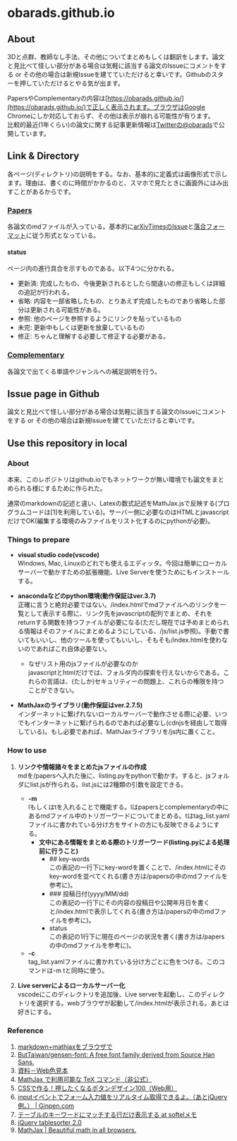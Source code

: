 # obarads.github.io
## About
3Dと点群、教師なし手法、その他についてまとめもしくは翻訳をします。論文と見比べて怪しい部分がある場合は気軽に該当する論文のIssueにコメントをする or その他の場合は新規Issueを建てていただけると幸いです。Githubのスターを押していただけるとやる気が出ます。

PapersやComplementaryの内容は[https://obarads.github.io/](https://obarads.github.io/)で正しく表示されます。ブラウザはGoogle Chromeにしか対応しておらず、その他は表示が崩れる可能性が有ります。  
比較的最近(1年くらい)の論文に関する記事更新情報は[Twitterの@obarads](https://twitter.com/obarads)で公開しています。  

## Link & Directory
各ページ(ディレクトリ)の説明をする。なお、基本的に定義式は画像形式で示します。理由は、書くのに時間がかかるのと、スマホで見たときに画面外にはみ出すことがあるからです。

### [Papers](./papers)
各論文のmdファイルが入っている。基本的に[arXivTimesのIssue](https://github.com/arXivTimes/arXivTimes)と[落合フォーマット](https://www.slideshare.net/Ochyai/1-ftma15?ref=http://lafrenze.hatenablog.com/entry/2015/08/04/120205)に従う形式となっている。  

#### status
ページ内の進行具合を示すものである。以下4つに分かれる。
- 更新済: 完成したもの、今後更新されるとしたら間違いの修正もしくは詳細の追記が行われる。
- 省略: 内容を一部省略したもの、とりあえず完成したものであり省略した部分は更新される可能性がある。
- 参照: 他のページを参照するようにリンクを貼っているもの
- 未完: 更新中もしくは更新を放棄しているもの
- 修正: ちゃんと理解する必要して修正する必要がある。

### [Complementary](./complementary)
各論文で出てくる単語やジャンルへの補足説明を行う。

## Issue page in Github
論文と見比べて怪しい部分がある場合は気軽に該当する論文のIssueにコメントをする or その他の場合は新規Issueを建てていただけると幸いです。

## Use this repository in local
### About
本来、このレポジトリはgithub.ioでもネットワークが無い環境でも論文をまとめられる様にするために作られた。

通常のmarkdownの記述と違い、Latexの数式記述をMathJax.jsで反映する(プログラムコードは[1]を利用している)。サーバー側に必要なのはHTMLとjavascriptだけでOK(編集する環境のみファイルをリスト化するのにpythonが必要)。

### Things to prepare
- **visual studio code(vscode)**  
    Windows, Mac, Linuxのどれでも使えるエディッタ。今回は簡単にローカルサーバーで動かすための拡張機能、Live Serverを使うためにもインストールする。

- **anacondaなどのpython環境(動作保証はver.3.7)**  
    正確に言うと絶対必要ではない。/index.htmlでmdファイルへのリンクを一覧として表示する際に、リンク先をjavascriptの配列でまとめ、それをreturnする関数を持つファイルが必要になる(ただし現在では予めまとめられる情報はそのファイルにまとめるようにしている、/js/list.js参照)。手動で書いてもいいし、他のツールを使ってもいいし、そもそも/index.htmlを使わないのであればこれ自体必要ない。
    - なぜリスト用のjsファイルが必要なのか  
        javascriptとhtmlだけでは、フォルダ内の探索を行えないからである。これらの言語は、(たしか)セキュリティーの問題上、これらの権限を持つことができない。

- **MathJaxのライブラリ(動作保証はver.2.7.5)**  
    インダーネットに繋げれないローカルサーバーで動作させる際に必要、いつでもインターネットに繋げられるのであれば必要なし(cdnjsを経由して取得している)。もし必要であれば、MathJaxライブラリを/js内に置くこと。

### How to use
1. **リンクや情報諸々をまとめたjsファイルの作成**  
    mdを/papersへ入れた後に、listing.pyをpythonで動かす。すると、jsフォルダにlist.jsが作られる。list.jsには2種類の引数を設定できる。
    - **-m**  
    lもしくはtを入れることで機能する。lはpapersとcomplementaryの中にあるmdファイル中のトリガーワードについてまとめる。tはtag_list.yamlファイルに書かれている分け方をサイトの方にも反映できるようにする。
        - **文中にある情報をまとめる際のトリガーワード(listing.pyによる処理前に行うこと)** 
            - \#\# key-words  
            この表記の一行下にkey-wordを置くことで、/index.htmlにそのkey-wordを並べてくれる(書き方は/papersの中のmdファイルを参考に)。
            - \#\#\# 投稿日付(yyyy/MM/dd)  
            この表記の一行下にその内容の投稿日や公開年月日を書くと/index.htmlで表示してくれる(書き方は/papersの中のmdファイルを参考に)。
            - status  
            この表記の1行下に現在のページの状況を書く(書き方は/papersの中のmdファイルを参考に)。
    - **-c**  
    tag_list.yamlファイルに書かれている分け方ごとに色をつける。このコマンドは-m tと同時に使う。

1. **Live serverによるローカルサーバー化**  
    vscodeにこのディレクトリを追加後、Live serverを起動し、このディレクトリを選択する。webブラウザが起動して/index.htmlが表示される。あとは好きにする。

### Reference
1. [markdown+mathjaxをブラウザで](https://qiita.com/legokichi/items/27b7b865a0ab28b5d530)
2. [ButTaiwan/gensen-font: A free font family derived from Source Han Sans.](https://github.com/ButTaiwan/gensen-font/tree/master/JP)
3. [資料－Web色見本](http://www.geocities.co.jp/HeartLand/8819/webjpcol.html)
4. [MathJax で利用可能な TeX コマンド（非公式）](http://memopad.bitter.jp/web/mathjax/TeXSyntax.html)
5. [CSSで作る！押したくなるボタンデザイン100（Web用）](https://saruwakakun.com/html-css/reference/buttons)
6. [inputイベントでフォーム入力値をリアルタイム取得できるよ。（あとjQuery例。） | Ginpen.com](https://ginpen.com/2018/01/30/realtime-form-values/)
7. [テーブルのキーワードにマッチする行だけ表示する at softelメモ](https://www.softel.co.jp/blogs/tech/archives/4330)
8. [jQuery tablesorter 2.0](https://mottie.github.io/tablesorter/docs/)
9. [MathJax | Beautiful math in all browsers.](https://www.mathjax.org/)